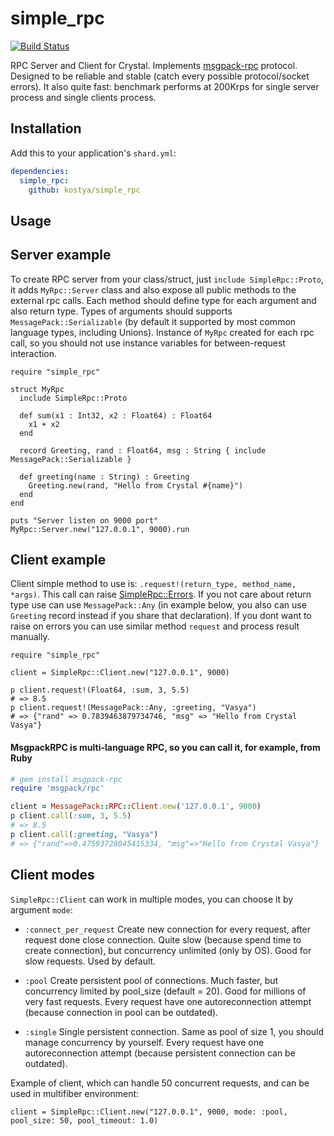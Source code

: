 # simple_rpc

[![Build Status](https://github.com/kostya/simple_rpc/actions/workflows/Specs/badge.svg)](https://github.com/kostya/simple_rpc/actions/workflows/ci.yml?query=branch%3Amaster+event%3Apush)

RPC Server and Client for Crystal. Implements [msgpack-rpc](https://github.com/msgpack-rpc/msgpack-rpc/blob/master/spec.md) protocol. Designed to be reliable and stable (catch every possible protocol/socket errors). It also quite fast: benchmark performs at 200Krps for single server process and single clients process.

## Installation

Add this to your application's `shard.yml`:

```yaml
dependencies:
  simple_rpc:
    github: kostya/simple_rpc
```

## Usage


## Server example

To create RPC server from your class/struct, just `include SimpleRpc::Proto`, it adds `MyRpc::Server` class and also expose all public methods to the external rpc calls. Each method should define type for each argument and also return type. Types of arguments should supports `MessagePack::Serializable` (by default it supported by most common language types, including Unions). Instance of `MyRpc` created for each rpc call, so you should not use instance variables for between-request interaction.

```crystal
require "simple_rpc"

struct MyRpc
  include SimpleRpc::Proto

  def sum(x1 : Int32, x2 : Float64) : Float64
    x1 + x2
  end

  record Greeting, rand : Float64, msg : String { include MessagePack::Serializable }

  def greeting(name : String) : Greeting
    Greeting.new(rand, "Hello from Crystal #{name}")
  end
end

puts "Server listen on 9000 port"
MyRpc::Server.new("127.0.0.1", 9000).run
```

## Client example

Client simple method to use is: `.request!(return_type, method_name, *args)`. This call can raise [SimpleRpc::Errors](https://github.com/kostya/simple_rpc/blob/master/src/simple_rpc/error.cr). If you not care about return type use can use `MessagePack::Any` (in example below, you also can use `Greeting` record instead if you share that declaration). If you dont want to raise on errors you can use similar method `request` and process result manually.

```crystal
require "simple_rpc"

client = SimpleRpc::Client.new("127.0.0.1", 9000)

p client.request!(Float64, :sum, 3, 5.5)
# => 8.5
p client.request!(MessagePack::Any, :greeting, "Vasya")
# => {"rand" => 0.7839463879734746, "msg" => "Hello from Crystal Vasya"}
```

#### MsgpackRPC is multi-language RPC, so you can call it, for example, from Ruby
```ruby
# gem install msgpack-rpc
require 'msgpack/rpc'

client = MessagePack::RPC::Client.new('127.0.0.1', 9000)
p client.call(:sum, 3, 5.5)
# => 8.5
p client.call(:greeting, "Vasya")
# => {"rand"=>0.47593728045415334, "msg"=>"Hello from Crystal Vasya"}
```

## Client modes

`SimpleRpc::Client` can work in multiple modes, you can choose it by argument `mode`:
    
  - `:connect_per_request`
    Create new connection for every request, after request done close connection. Quite slow (because spend time to create connection), but concurrency unlimited (only by OS). Good for slow requests. Used by default.
  
  - `:pool`
    Create persistent pool of connections. Much faster, but concurrency limited by pool_size (default = 20). Good for millions of very fast requests. Every request have one autoreconnection attempt (because connection in pool can be outdated).

  - `:single` 
    Single persistent connection. Same as pool of size 1, you should manage concurrency by yourself. Every request have one autoreconnection attempt (because persistent connection can be outdated).

Example of client, which can handle 50 concurrent requests, and can be used in multifiber environment:

```crystal
client = SimpleRpc::Client.new("127.0.0.1", 9000, mode: :pool, pool_size: 50, pool_timeout: 1.0)
```
